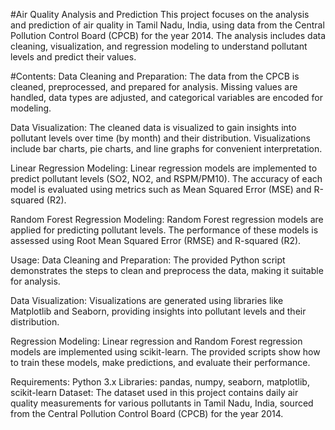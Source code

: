 #Air Quality Analysis and Prediction
This project focuses on the analysis and prediction of air quality in Tamil Nadu, India, using data from the Central Pollution Control Board (CPCB) for the year 2014. The analysis includes data cleaning, visualization, and regression modeling to understand pollutant levels and predict their values.

#Contents:
Data Cleaning and Preparation: The data from the CPCB is cleaned, preprocessed, and prepared for analysis. Missing values are handled, data types are adjusted, and categorical variables are encoded for modeling.

Data Visualization: The cleaned data is visualized to gain insights into pollutant levels over time (by month) and their distribution. Visualizations include bar charts, pie charts, and line graphs for convenient interpretation.

Linear Regression Modeling: Linear regression models are implemented to predict pollutant levels (SO2, NO2, and RSPM/PM10). The accuracy of each model is evaluated using metrics such as Mean Squared Error (MSE) and R-squared (R2).

Random Forest Regression Modeling: Random Forest regression models are applied for predicting pollutant levels. The performance of these models is assessed using Root Mean Squared Error (RMSE) and R-squared (R2).

Usage:
Data Cleaning and Preparation: The provided Python script demonstrates the steps to clean and preprocess the data, making it suitable for analysis.

Data Visualization: Visualizations are generated using libraries like Matplotlib and Seaborn, providing insights into pollutant levels and their distribution.

Regression Modeling: Linear regression and Random Forest regression models are implemented using scikit-learn. The provided scripts show how to train these models, make predictions, and evaluate their performance.

Requirements:
Python 3.x
Libraries: pandas, numpy, seaborn, matplotlib, scikit-learn
Dataset:
The dataset used in this project contains daily air quality measurements for various pollutants in Tamil Nadu, India, sourced from the Central Pollution Control Board (CPCB) for the year 2014.
